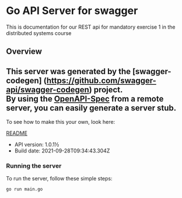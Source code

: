 # Go API Server for swagger

This is documentation for our REST api for mandatory exercise 1 in the distributed systems course

## Overview
This server was generated by the [swagger-codegen]
(https://github.com/swagger-api/swagger-codegen) project.  
By using the [OpenAPI-Spec](https://github.com/OAI/OpenAPI-Specification) from a remote server, you can easily generate a server stub.  
-

To see how to make this your own, look here:

[README](https://github.com/swagger-api/swagger-codegen/blob/master/README.md)

- API version: 1.0.1½
- Build date: 2021-09-28T09:34:43.304Z


### Running the server
To run the server, follow these simple steps:

```
go run main.go
```

